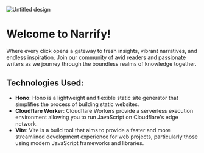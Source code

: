 ![Untitled design](https://github.com/rrajofficial7/Narrify/assets/157343700/8ce0a93f-9ba3-4647-a015-d732da008259)

#  Welcome to Narrify!

Where every click opens a gateway to fresh insights, vibrant narratives, and endless inspiration. Join our community of avid readers and passionate writers as we journey through the boundless realms of knowledge together.

  
## Technologies Used:

  -  **Hono**: Hono is a lightweight and flexible static site generator that simplifies the process of building static websites.
  -  **Cloudflare Worker**: Cloudflare Workers provide a serverless execution environment allowing you to run JavaScript on Cloudflare's edge network.
  -  **Vite**: Vite is a build tool that aims to provide a faster and more streamlined development experience for web projects, particularly those using modern JavaScript frameworks and libraries.
